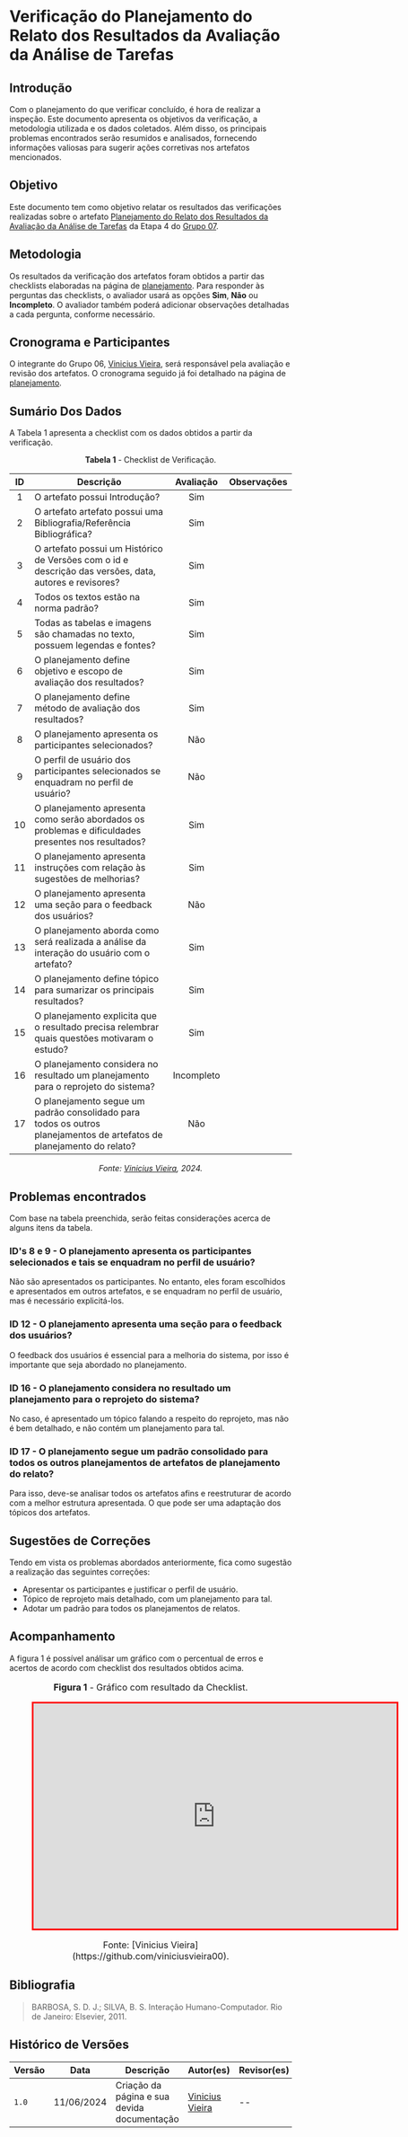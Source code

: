 # Verificação do Planejamento do Relato dos Resultados da Avaliação da Análise de Tarefas

## Introdução

Com o planejamento do que verificar concluído, é hora de realizar a inspeção. Este documento apresenta os objetivos da verificação, a metodologia utilizada e os dados coletados. Além disso, os principais problemas encontrados serão resumidos e analisados, fornecendo informações valiosas para sugerir ações corretivas nos artefatos mencionados.

## Objetivo

Este documento tem como objetivo relatar os resultados das verificações realizadas sobre o artefato [Planejamento do Relato dos Resultados da Avaliação da Análise de Tarefas](https://interacao-humano-computador.github.io/2024.1-CBMERJ/design_avaliacao_desenvolvimento/nivel_1/story_board/planejamento_relato_resultados/) da Etapa 4 do [Grupo 07](https://interacao-humano-computador.github.io/2024.1-CBMERJ/).

## Metodologia

Os resultados da verificação dos artefatos foram obtidos a partir das checklists elaboradas na página de [planejamento](./planejamento-verificacao-etapa-4). Para responder às perguntas das checklists, o avaliador usará as opções **Sim**, **Não** ou **Incompleto**. O avaliador também poderá adicionar observações detalhadas a cada pergunta, conforme necessário.

## Cronograma e Participantes

O integrante do Grupo 06, [Vinicius Vieira](https://github.com/viniciusvieira00), será responsável pela avaliação e revisão dos artefatos. O cronograma seguido já foi detalhado na página de [planejamento](./planejamento-verificacao-etapa-4).

## Sumário Dos Dados

A Tabela 1 apresenta a checklist com os dados obtidos a partir da verificação.

<center>

**Tabela 1** - Checklist de Verificação.

|  ID   | Descrição                                                                                                             | Avaliação  | Observações |
| :---: | --------------------------------------------------------------------------------------------------------------------- | :--------: | ----------- |
|   1   | O artefato possui Introdução?                                                                                         |    Sim     |             |
|   2   | O artefato artefato possui uma Bibliografia/Referência Bibliográfica?                                                 |    Sim     |             |
|   3   | O artefato possui um Histórico de Versões com o id e descrição das versões, data, autores e revisores?                |    Sim     |             |
|   4   | Todos os textos estão na norma padrão?                                                                                |    Sim     |             |
|   5   | Todas as tabelas e imagens são chamadas no texto, possuem legendas e fontes?                                          |    Sim     |             |
|   6   | O planejamento define objetivo e escopo de avaliação dos resultados?                                                  |    Sim     |             |
|   7   | O planejamento define método de avaliação dos resultados?                                                             |    Sim     |             |
|   8   | O planejamento apresenta os participantes selecionados?                                                               |    Não     |             |
|   9   | O perfil de usuário dos participantes selecionados se enquadram no perfil de usuário?                                 |    Não     |             |
|  10   | O planejamento apresenta como serão abordados os problemas e dificuldades presentes nos resultados?                   |    Sim     |             |
|  11   | O planejamento apresenta instruções com relação às sugestões de melhorias?                                            |    Sim     |             |
|  12   | O planejamento apresenta uma seção para o feedback dos usuários?                                                      |    Não     |             |
|  13   | O planejamento aborda como será realizada a análise da interação do usuário com o artefato?                           |    Sim     |             |
|  14   | O planejamento define tópico para sumarizar os principais resultados?                                                 |    Sim     |             |
|  15   | O planejamento explicita que o resultado precisa relembrar quais questões motivaram o estudo?                         |    Sim     |             |
|  16   | O planejamento considera no resultado um planejamento para o reprojeto do sistema?                                    | Incompleto |             |
|  17   | O planejamento segue um padrão consolidado para todos os outros planejamentos de artefatos de planejamento do relato? |    Não     |             |

_Fonte: [Vinicius Vieira](https://github.com/viniciusvieira00), 2024._

</center>

## Problemas encontrados

Com base na tabela preenchida, serão feitas considerações acerca de alguns itens da tabela.

### ID's 8 e 9 - O planejamento apresenta os participantes selecionados e tais se enquadram no perfil de usuário?

Não são apresentados os participantes. No entanto, eles foram escolhidos e apresentados em outros artefatos, e se enquadram no perfil de usuário, mas é necessário explicitá-los.

### ID 12 - O planejamento apresenta uma seção para o feedback dos usuários?

O feedback dos usuários é essencial para a melhoria do sistema, por isso é importante que seja abordado no planejamento.

### ID 16 - O planejamento considera no resultado um planejamento para o reprojeto do sistema?

No caso, é apresentado um tópico falando a respeito do reprojeto, mas não é bem detalhado, e não contém um planejamento para tal.

### ID 17 - O planejamento segue um padrão consolidado para todos os outros planejamentos de artefatos de planejamento do relato?

Para isso, deve-se analisar todos os artefatos afins e reestruturar de acordo com a melhor estrutura apresentada. O que pode ser uma adaptação dos tópicos dos artefatos.

## Sugestões de Correções

Tendo em vista os problemas abordados anteriormente, fica como sugestão a realização das seguintes correções:

- Apresentar os participantes e justificar o perfil de usuário.
- Tópico de reprojeto mais detalhado, com um planejamento para tal.
- Adotar um padrão para todos os planejamentos de relatos.

## Acompanhamento

A figura 1 é possível análisar um gráfico com o percentual de erros e acertos de acordo com checklist dos resultados obtidos acima.

<figure markdown>
<font size="3"><p style="text-align: center"><b>Figura 1</b> - Gráfico com resultado da Checklist.</p></font>
<iframe style="border:3px solid red" width="648" height="401" seamless frameborder="0" scrolling="no" src="https://docs.google.com/spreadsheets/d/e/2PACX-1vR3MVzA3YqsA9BFsnNEfxxqoXiAKdV707I1Fk9otAVU83qTtaSDkRSKTJ8P2xds5-3OuzFI9jHjTdRM/pubchart?oid=1950061021&amp;format=interactive"></iframe><figcaption><font size="3"><p style="text-align: center">Fonte: [Vinicius Vieira](https://github.com/viniciusvieira00).</p></font></figcaption>
</figure>

## Bibliografia

> BARBOSA, S. D. J.; SILVA, B. S. Interação Humano-Computador. Rio de Janeiro: Elsevier, 2011.

## Histórico de Versões

| Versão | Data       | Descrição                                   | Autor(es)                                              | Revisor(es) |
| ------ | ---------- | ------------------------------------------- | ------------------------------------------------------ | ----------- |
| `1.0`  | 11/06/2024 | Criação da página e sua devida documentação | [Vinicius Vieira](https://github.com/viniciusvieira00) | --          |